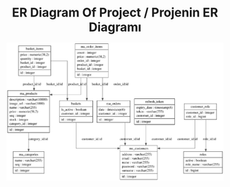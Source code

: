 <h1 align="center">ER Diagram Of Project / Projenin ER Diagramı</h1>

<p align="center">
  <img src="ER_Fiagram_Of_Project.svg" alt="ER Diagram">
</p>
